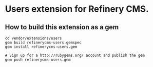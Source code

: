 # Users extension for Refinery CMS.

## How to build this extension as a gem

    cd vendor/extensions/users
    gem build refinerycms-users.gemspec
    gem install refinerycms-users.gem

    # Sign up for a http://rubygems.org/ account and publish the gem
    gem push refinerycms-users.gem